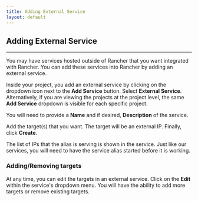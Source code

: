 ```yaml
---
title: Adding External Service
layout: default
---
```


## Adding External Service
---

You may have services hosted outside of Rancher that you want integrated with Rancher. You can add these services into Rancher by adding an external service. 

Inside your project, you add an external service by clicking on the dropdown icon next to the **Add Service** button. Select **External Service**. Alternatively, if you are viewing the projects at the project level, the same **Add Service** dropdown is visible for each specific project.

You will need to provide a **Name** and if desired, **Description** of the service. 

Add the target(s) that you want. The target will be an external IP. Finally, click **Create**.

The list of IPs that the alias is serving is shown in the service. Just like our services, you will need to have the service alias started before it is working.

### Adding/Removing targets

At any time, you can edit the targets in an external service. Click on the **Edit** within the service's dropdown menu. You will have the ability to add more targets or remove existing targets.


